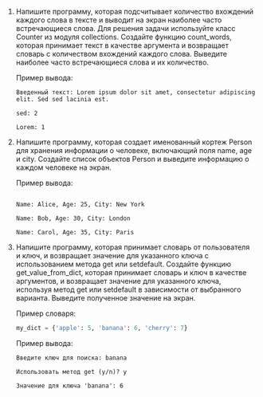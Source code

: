 1. Напишите программу, которая подсчитывает количество вхождений каждого слова в тексте и выводит на экран наиболее часто встречающиеся слова. Для решения задачи используйте класс Counter из модуля collections. Создайте функцию count_words, которая принимает текст в качестве аргумента и возвращает словарь с количеством вхождений каждого слова. Выведите наиболее часто встречающиеся слова и их количество.
    
    Пример вывода:

    ```console
    Введенный текст: Lorem ipsum dolor sit amet, consectetur adipiscing elit. Sed sed lacinia est.

    sed: 2

    Lorem: 1
    ```


2. Напишите программу, которая создает именованный кортеж Person для хранения информации о человеке, включающий поля name, age и city. Создайте список объектов Person и выведите информацию о каждом человеке на экран.

    Пример вывода:

    ```console

    Name: Alice, Age: 25, City: New York

    Name: Bob, Age: 30, City: London

    Name: Carol, Age: 35, City: Paris
    ```


3. Напишите программу, которая принимает словарь от пользователя и ключ, и возвращает значение для указанного ключа с использованием метода get или setdefault. Создайте функцию get_value_from_dict, которая принимает словарь и ключ в качестве аргументов, и возвращает значение для указанного ключа, используя метод get или setdefault в зависимости от выбранного варианта. Выведите полученное значение на экран.

    Пример словаря:

    ```python
    my_dict = {'apple': 5, 'banana': 6, 'cherry': 7}
    ```

    Пример вывода:

    ```console
    Введите ключ для поиска: banana

    Использовать метод get (y/n)? y

    Значение для ключа 'banana': 6
    ```